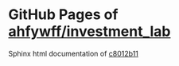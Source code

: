 GitHub Pages of [ahfywff/investment_lab](https://github.com/ahfywff/investment_lab.git)
===
Sphinx html documentation of [c8012b11](https://github.com/ahfywff/investment_lab/tree/c8012b119a8e214180da2accc4915844390d8023)
